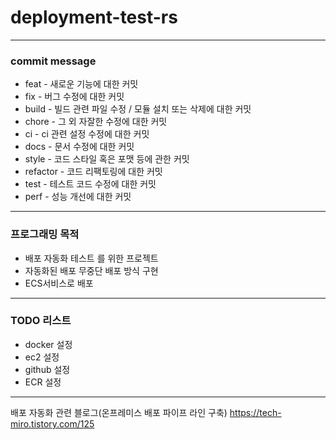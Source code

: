 # deployment-test-rs

----

### commit message
* feat - 새로운 기능에 대한 커밋
* fix - 버그 수정에 대한 커밋
* build - 빌드 관련 파일 수정 / 모듈 설치 또는 삭제에 대한 커밋
* chore - 그 외 자잘한 수정에 대한 커밋
* ci - ci 관련 설정 수정에 대한 커밋
* docs - 문서 수정에 대한 커밋
* style - 코드 스타일 혹은 포맷 등에 관한 커밋
* refactor - 코드 리팩토링에 대한 커밋
* test - 테스트 코드 수정에 대한 커밋
* perf - 성능 개선에 대한 커밋


----

### 프로그래밍 목적
* 배포 자동화 테스트 를 위한 프로젝트
* 자동화된 배포  무중단 배포 방식 구현
* ECS서비스로 배포
----
 ### TODO 리스트

* docker 설정
* ec2 설정
* github 설정
* ECR 설정




----
배포 자동화 관련 블로그(온프레미스 배포 파이프 라인 구축)
https://tech-miro.tistory.com/125


